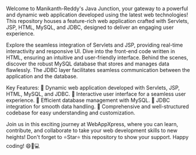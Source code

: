 Welcome to Manikanth-Reddy's Java Junction, your gateway to a powerful and dynamic web application developed using the latest web technologies! This repository houses a feature-rich web application crafted with Servlets, JSP, HTML, MySQL, and JDBC, designed to deliver an engaging user experience.

Explore the seamless integration of Servlets and JSP, providing real-time interactivity and responsive UI. Dive into the front-end code written in HTML, ensuring an intuitive and user-friendly interface. Behind the scenes, discover the robust MySQL database that stores and manages data flawlessly. The JDBC layer facilitates seamless communication between the application and the database.

Key Features:
🔹 Dynamic web application developed with Servlets, JSP, HTML, MySQL, and JDBC.
🔹 Interactive user interface for a seamless user experience.
🔹 Efficient database management with MySQL.
🔹 JDBC integration for smooth data handling.
🔹 Comprehensive and well-structured codebase for easy understanding and customization.

Join us in this exciting journey at WebAppXpress, where you can learn, contribute, and collaborate to take your web development skills to new heights! Don't forget to ⭐️Star⭐️ this repository to show your support. Happy coding! 😄🌟💻

